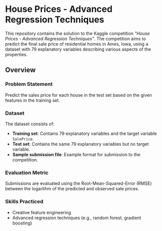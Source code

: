 # House Prices - Advanced Regression Techniques  

This repository contains the solution to the Kaggle competition *"House Prices - Advanced Regression Techniques"*. The competition aims to predict the final sale price of residential homes in Ames, Iowa, using a dataset with 79 explanatory variables describing various aspects of the properties.  

## Overview  

### Problem Statement  
Predict the sales price for each house in the test set based on the given features in the training set.  

### Dataset  
The dataset consists of:  
- **Training set**: Contains 79 explanatory variables and the target variable `SalePrice`.  
- **Test set**: Contains the same 79 explanatory variables but no target variable.  
- **Sample submission file**: Example format for submission to the competition.  

### Evaluation Metric  
Submissions are evaluated using the Root-Mean-Squared-Error (RMSE) between the logarithm of the predicted and observed sale prices.  

### Skills Practiced  
- Creative feature engineering  
- Advanced regression techniques (e.g., random forest, gradient boosting)  

